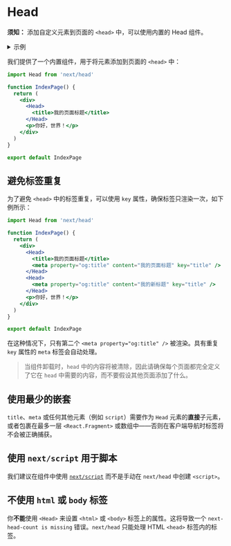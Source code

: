 # Head

**须知：** 添加自定义元素到页面的 `<head>` 中，可以使用内置的 Head 组件。

<details>
  <summary>示例</summary>

- [Head Elements](https://github.com/vercel/next.js/tree/canary/examples/head-elements)
- [Layout Component](https://github.com/vercel/next.js/tree/canary/examples/layout-component)

</details>

我们提供了一个内置组件，用于将元素添加到页面的 `<head>` 中：

```jsx
import Head from 'next/head'

function IndexPage() {
  return (
    <div>
      <Head>
        <title>我的页面标题</title>
      </Head>
      <p>你好，世界！</p>
    </div>
  )
}

export default IndexPage
```

## 避免标签重复

为了避免 `<head>` 中的标签重复，可以使用 `key` 属性，确保标签只渲染一次，如下例所示：

```jsx
import Head from 'next/head'

function IndexPage() {
  return (
    <div>
      <Head>
        <title>我的页面标题</title>
        <meta property="og:title" content="我的页面标题" key="title" />
      </Head>
      <Head>
        <meta property="og:title" content="我的新标题" key="title" />
      </Head>
      <p>你好，世界！</p>
    </div>
  )
}

export default IndexPage
```

在这种情况下，只有第二个 `<meta property="og:title" />` 被渲染。具有重复 `key` 属性的 `meta` 标签会自动处理。

> 当组件卸载时，`head` 中的内容将被清除，因此请确保每个页面都完全定义了它在 `head` 中需要的内容，而不要假设其他页面添加了什么。

## 使用最少的嵌套

`title`、`meta` 或任何其他元素（例如 `script`）需要作为 `Head` 元素的**直接**子元素，或者包裹在最多一层 `<React.Fragment>` 或数组中——否则在客户端导航时标签将不会被正确捕获。

## 使用 `next/script` 用于脚本

我们建议在组件中使用 [`next/script`](/docs/pages/building-your-application/optimizing/scripts) 而不是手动在 `next/head` 中创建 `<script>`。

## 不使用 `html` 或 `body` 标签

你**不能**使用 `<Head>` 来设置 `<html>` 或 `<body>` 标签上的属性。这将导致一个 `next-head-count is missing` 错误。`next/head` 只能处理 HTML `<head>` 标签内的标签。